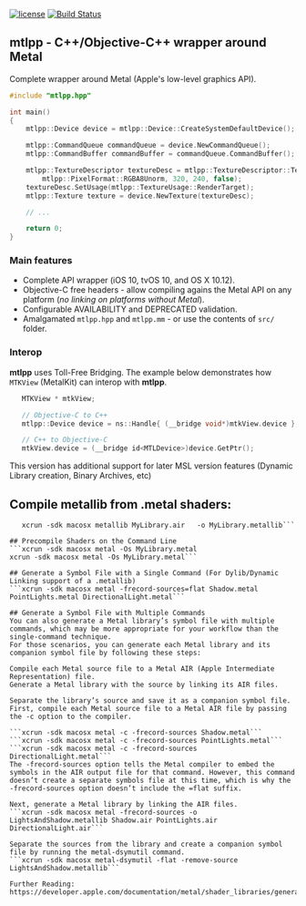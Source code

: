 [![license](https://img.shields.io/github/license/mashape/apistatus.svg)](https://github.com/naleksiev/mtlpp/blob/master/LICENSE)
[![Build Status](https://travis-ci.org/naleksiev/mtlpp.svg?branch=master)](https://travis-ci.org/naleksiev/mtlpp)
## mtlpp - C++/Objective-C++ wrapper around Metal

Complete wrapper around Metal (Apple's low-level graphics API).

```c++
#include "mtlpp.hpp"

int main()
{
    mtlpp::Device device = mtlpp::Device::CreateSystemDefaultDevice();

    mtlpp::CommandQueue commandQueue = device.NewCommandQueue();
    mtlpp::CommandBuffer commandBuffer = commandQueue.CommandBuffer();

    mtlpp::TextureDescriptor textureDesc = mtlpp::TextureDescriptor::Texture2DDescriptor(
        mtlpp::PixelFormat::RGBA8Unorm, 320, 240, false);
    textureDesc.SetUsage(mtlpp::TextureUsage::RenderTarget);
    mtlpp::Texture texture = device.NewTexture(textureDesc);

    // ...

    return 0;
}
```

### Main features
 * Complete API wrapper (iOS 10, tvOS 10, and OS X 10.12).
 * Objective-C free headers - allow compiling agains the Metal API on any platform (*no linking on platforms without Metal*).
 * Configurable AVAILABILITY and DEPRECATED validation.
 * Amalgamated ```mtlpp.hpp``` and ```mtlpp.mm``` - or use the contents of ```src/``` folder.


### Interop
 **mtlpp** uses Toll-Free Bridging. The example below demonstrates how ```MTKView``` (MetalKit) can interop with **mtlpp**.
 ```objective-c
    MTKView * mtkView;

    // Objective-C to C++
    mtlpp::Device device = ns::Handle{ (__bridge void*)mtkView.device };

    // C++ to Objective-C
    mtkView.device = (__bridge id<MTLDevice>)device.GetPtr();
```

This version has additional support for later MSL version features (Dynamic Library creation, Binary Archives, etc)

## Compile metallib from .metal shaders:
```xcrun -sdk macosx metal -c MyLibrary.metal -o MyLibrary.air
   xcrun -sdk macosx metallib MyLibrary.air   -o MyLibrary.metallib```

## Precompile Shaders on the Command Line
```xcrun -sdk macosx metal -Os MyLibrary.metal
xcrun -sdk macosx metal -Os MyLibrary.metal```

## Generate a Symbol File with a Single Command (For Dylib/Dynamic Linking support of a .metallib)
```xcrun -sdk macosx metal -frecord-sources=flat Shadow.metal PointLights.metal DirectionalLight.metal```

## Generate a Symbol File with Multiple Commands
You can also generate a Metal library’s symbol file with multiple commands, which may be more appropriate for your workflow than the single-command technique. 
For those scenarios, you can generate each Metal library and its companion symbol file by following these steps:

Compile each Metal source file to a Metal AIR (Apple Intermediate Representation) file.
Generate a Metal library with the source by linking its AIR files.

Separate the library’s source and save it as a companion symbol file.
First, compile each Metal source file to a Metal AIR file by passing the -c option to the compiler.

```xcrun -sdk macosx metal -c -frecord-sources Shadow.metal```
```xcrun -sdk macosx metal -c -frecord-sources PointLights.metal```
```xcrun -sdk macosx metal -c -frecord-sources DirectionalLight.metal```
The -frecord-sources option tells the Metal compiler to embed the symbols in the AIR output file for that command. However, this command doesn’t create a separate symbols file at this time, which is why the -frecord-sources option doesn’t include the =flat suffix.

Next, generate a Metal library by linking the AIR files.
```xcrun -sdk macosx metal -frecord-sources -o LightsAndShadow.metallib Shadow.air PointLights.air DirectionalLight.air```

Separate the sources from the library and create a companion symbol file by running the metal-dsymutil command.
```xcrun -sdk macosx metal-dsymutil -flat -remove-source LightsAndShadow.metallib```

Further Reading: https://developer.apple.com/documentation/metal/shader_libraries/generating_and_loading_a_metal_library_symbol_file
